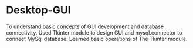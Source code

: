 # Desktop-GUI
To understand basic concepts of GUI development and database connectivity. Used Tkinter module to design GUI and
mysql.connector to connect  MySql database. 
Learned basic operations of The Tkinter module.
